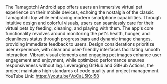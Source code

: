 The Tamagotchi Android app offers users an immersive virtual pet experience on their mobile devices, echoing the nostalgia of the classic Tamagotchi toy while embracing modern smartphone capabilities.
Through intuitive design and colorful visuals, users can seamlessly care for their virtual pets by feeding, cleaning, and playing with them.
The app's core functionality revolves around monitoring the pet's health, hunger, and cleanliness status through progress bars and dynamic image changes, providing immediate feedback to users.
Design considerations prioritize user experience, with clear and user-friendly interfaces facilitating smooth interaction.
Vibrant visual elements and engaging pet images enhance user engagement and enjoyment, while optimized performance ensures responsiveness without lag.
Leveraging GitHub and GitHub Actions, the project maintains high standards of code quality and project management.
YouTube Link: https://youtu.be/VpCaL5KoI58 

